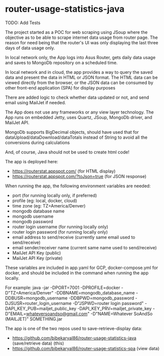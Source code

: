 # router-usage-statistics-java

TODO: Add Tests

The project started as a POC for web scraping using JSoup where the objective as to be able to scrape internet data 
usage from router page. The reason for need being that the router's UI was only displaying the last three days of data 
usage only.

In local network only, the App logs into Asus Router, gets daily data usage and saves to MongoDb repository on a 
scheduled time.

In local network and in cloud, the app provides a way to query the saved data and present the data in HTML or JSON
format. The HTML data can be viewed directly from the browser, or the JSON data can be consumed by other front-end
application (SPA) for display purposes

There are added logic to check whether data updated or not, and send email using MailJet if needed.

The App does not use any frameworks or any view layer technology. The App runs on embedded Jetty, uses Quartz, JSoup, 
MongoDb driver, and MailJet API.

MongoDb supports BigDecimal objects, should have used that for dataUpload/dataDownload/dataTotals instead of String to 
avoid all the conversions during calculations

And, of course, Java should not be used to create html code!

The app is deployed here:

* https://routerstat.appspot.com/ (for HTML display)
* https://routerstat.appspot.com/?toJson=true (for JSON response)

When running the app, the following environment variables are needed: 
* port (for running locally only, if preferred)
* profile (eg: local, docker, cloud)
* time zone (eg: TZ=America/Denver)
* mongodb database name 
* mongodb username 
* mongodb password
* router login username (for running locally only)
* router login password (for running locally only)
* email address to send/receive (currently same email used to send/receive) 
* email sender/receiver name (current same name used to send/receive) 
* MailJet API Key (public) 
* MailJet API Key (private)

These variables are included in app.yaml for GCP, docker-compose.yml for docker, 
and should be included in the command when running the app locally.

For example: java -jar -DPORT=7001 -DPROFILE=docker -D"TZ=America/Denver" -DDBNAME=mongodb_database_name -DDBUSR=mongodb_username -DDBPWD=mongodb_password -DJSUSR=router_login_username -D"JSPWD=router login password" -DAPI_KEY_PUB=mailjet_public_key -DAPI_KEY_PRV=mailjet_private_key -D"EMAIL=whateversoandso@gmail.com" -D"NAME=Whatever SoAndSo (MAILJET)" SOMETHING.jar

The app is one of the two repos used to save-retrieve-display data:
* https://github.com/bibekaryal86/router-usage-statistics-java (save/retrieve data) (this)
* https://github.com/bibekaryal86/router-usage-statistics-spa (view data)
